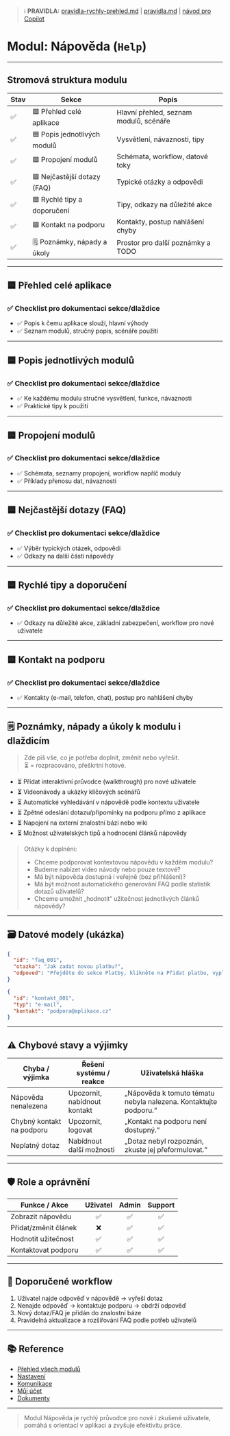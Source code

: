 > ℹ️ **PRAVIDLA:** [pravidla-rychly-prehled.md](./pravidla-rychly-prehled.md) | [pravidla.md](./pravidla.md) | [návod pro Copilot](./pravidla-pro-copilot.md)

# Modul: Nápověda (`Help`)

---

## Stromová struktura modulu

| Stav | Sekce | Popis |
|------|-------|-------|
| ✅   | 🟦 Přehled celé aplikace | Hlavní přehled, seznam modulů, scénáře |
| ✅   | 🟦 Popis jednotlivých modulů | Vysvětlení, návaznosti, tipy           |
| ✅   | 🟦 Propojení modulů | Schémata, workflow, datové toky         |
| ✅   | 🟦 Nejčastější dotazy (FAQ) | Typické otázky a odpovědi              |
| ✅   | 🟦 Rychlé tipy a doporučení | Tipy, odkazy na důležité akce          |
| ✅   | 🟦 Kontakt na podporu | Kontakty, postup nahlášení chyby        |
| ✅   | 🗒️ Poznámky, nápady a úkoly | Prostor pro další poznámky a TODO       |

---

## 🟦 Přehled celé aplikace

### ✅ Checklist pro dokumentaci sekce/dlaždice
- ✅ Popis k čemu aplikace slouží, hlavní výhody
- ✅ Seznam modulů, stručný popis, scénáře použití

---

## 🟦 Popis jednotlivých modulů

### ✅ Checklist pro dokumentaci sekce/dlaždice
- ✅ Ke každému modulu stručné vysvětlení, funkce, návaznosti
- ✅ Praktické tipy k použití

---

## 🟦 Propojení modulů

### ✅ Checklist pro dokumentaci sekce/dlaždice
- ✅ Schémata, seznamy propojení, workflow napříč moduly
- ✅ Příklady přenosu dat, návaznosti

---

## 🟦 Nejčastější dotazy (FAQ)

### ✅ Checklist pro dokumentaci sekce/dlaždice
- ✅ Výběr typických otázek, odpovědi
- ✅ Odkazy na další části nápovědy

---

## 🟦 Rychlé tipy a doporučení

### ✅ Checklist pro dokumentaci sekce/dlaždice
- ✅ Odkazy na důležité akce, základní zabezpečení, workflow pro nové uživatele

---

## 🟦 Kontakt na podporu

### ✅ Checklist pro dokumentaci sekce/dlaždice
- ✅ Kontakty (e-mail, telefon, chat), postup pro nahlášení chyby

---

## 🗒️ Poznámky, nápady a úkoly k modulu i dlaždicím

> Zde piš vše, co je potřeba doplnit, změnit nebo vyřešit.  
> ⏳ = rozpracováno, přeškrtni hotové.

- ⏳ Přidat interaktivní průvodce (walkthrough) pro nové uživatele
- ⏳ Videonávody a ukázky klíčových scénářů
- ⏳ Automatické vyhledávání v nápovědě podle kontextu uživatele
- ⏳ Zpětné odeslání dotazu/připomínky na podporu přímo z aplikace
- ⏳ Napojení na externí znalostní bázi nebo wiki
- ⏳ Možnost uživatelských tipů a hodnocení článků nápovědy

> Otázky k doplnění:
> - Chceme podporovat kontextovou nápovědu v každém modulu?
> - Budeme nabízet video návody nebo pouze textové?
> - Má být nápověda dostupná i veřejně (bez přihlášení)?
> - Má být možnost automatického generování FAQ podle statistik dotazů uživatelů?
> - Chceme umožnit „hodnotit“ užitečnost jednotlivých článků nápovědy?

---

## 🗃️ Datové modely (ukázka)

```json
{
  "id": "faq_001",
  "otazka": "Jak zadat novou platbu?",
  "odpoved": "Přejděte do sekce Platby, klikněte na Přidat platbu, vyplňte potřebné údaje a uložte."
}
```
```json
{
  "id": "kontakt_001",
  "typ": "e-mail",
  "kontakt": "podpora@aplikace.cz"
}
```

---

## ⚠️ Chybové stavy a výjimky

| Chyba / výjimka                | Řešení systému / reakce      | Uživatelská hláška                              |
|---------------------------------|------------------------------|-------------------------------------------------|
| Nápověda nenalezena             | Upozornit, nabídnout kontakt | „Nápověda k tomuto tématu nebyla nalezena. Kontaktujte podporu.“ |
| Chybný kontakt na podporu       | Upozornit, logovat           | „Kontakt na podporu není dostupný.“             |
| Neplatný dotaz                  | Nabídnout další možnosti     | „Dotaz nebyl rozpoznán, zkuste jej přeformulovat.“ |

---

## 🛡️ Role a oprávnění

| Funkce / Akce                | Uživatel | Admin | Support |
|------------------------------|:--------:|:-----:|:-------:|
| Zobrazit nápovědu            |   ✅     |  ✅   |   ✅    |
| Přidat/změnit článek         |   ❌     |  ✅   |   ✅    |
| Hodnotit užitečnost          |   ✅     |  ✅   |   ✅    |
| Kontaktovat podporu          |   ✅     |  ✅   |   ✅    |

---

## 📑 Doporučené workflow

1. Uživatel najde odpověď v nápovědě → vyřeší dotaz
2. Nenajde odpověď → kontaktuje podporu → obdrží odpověď
3. Nový dotaz/FAQ je přidán do znalostní báze
4. Pravidelná aktualizace a rozšiřování FAQ podle potřeb uživatelů

---

## 📚 Reference

- [Přehled všech modulů](./)
- [Nastavení](./nastaveni.md)
- [Komunikace](./komunikace.md)
- [Můj účet](./muj-ucet.md)
- [Dokumenty](./dokumenty.md)

---

> Modul Nápověda je rychlý průvodce pro nové i zkušené uživatele, pomáhá s orientací v aplikaci a zvyšuje efektivitu práce.
